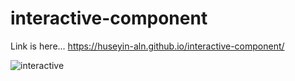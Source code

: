 # interactive-component
Link is here... https://huseyin-aln.github.io/interactive-component/

![interactive](https://user-images.githubusercontent.com/101873227/171624019-3d6e4fd5-139e-4c22-bbff-cb95cf0aeb75.gif)
